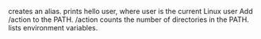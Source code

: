 creates an alias.
prints hello user, where user is the current Linux user
Add /action to the PATH. /action
counts the number of directories in the PATH.
 lists environment variables.
